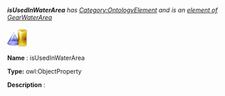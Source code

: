 ___isUsedInWaterArea__ 
 has
 [Category:OntologyElement](../../Category/OntologyElement "Category:OntologyElement") 
 and is an
 [element of](../../Property/ElementOf "Property:ElementOf") 
[GearWaterArea](../../Submissions/GearWaterArea "Submissions:GearWaterArea")_




  





[![ObjectProperty](../images/thumb/c/c3/ObjectProperty.gif/45px-ObjectProperty.gif)](../../Image/ObjectProperty.gif "ObjectProperty")


__Name__ 
 : isUsedInWaterArea
 



__Type:__ 
 owl:ObjectProperty
 



__Description__ 
 :